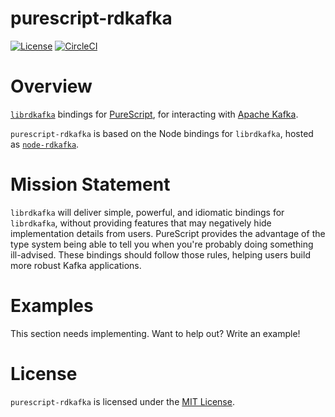 # purescript-rdkafka

[![License](https://img.shields.io/github/license/mcoffin/purescript-rdkafka.svg)](https://github.com/mcoffin/purescript-rdkafka/blob/master/LICENSE)
[![CircleCI](https://circleci.com/gh/mcoffin/purescript-rdkafka.svg?style=svg)](https://circleci.com/gh/mcoffin/purescript-rdkafka)

# Overview

[`librdkafka`](https://github.com/edenhill/librdkafka) bindings for [PureScript](http://purescript.org), for interacting with [Apache Kafka](https://kafka.apache.org).

`purescript-rdkafka` is based on the Node bindings for `librdkafka`, hosted as [`node-rdkafka`](https://github.com/Blizzard/node-rdkafka).

# Mission Statement

`librdkafka` will deliver simple, powerful, and idiomatic bindings for `librdkafka`, without providing features that may negatively hide implementation details from users. PureScript provides the advantage of the type system being able to tell you when you're probably doing something ill-advised. These bindings should follow those rules, helping users build more robust Kafka applications.

# Examples

This section needs implementing. Want to help out? Write an example!

# License

`purescript-rdkafka` is licensed under the [MIT License](https://en.wikipedia.org/wiki/MIT_License).
